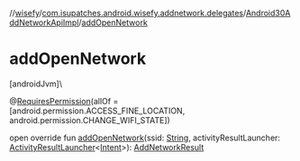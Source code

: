//[wisefy](../../../index.md)/[com.isupatches.android.wisefy.addnetwork.delegates](../index.md)/[Android30AddNetworkApiImpl](index.md)/[addOpenNetwork](add-open-network.md)

# addOpenNetwork

[androidJvm]\

@[RequiresPermission](https://developer.android.com/reference/kotlin/androidx/annotation/RequiresPermission.html)(allOf = [android.permission.ACCESS_FINE_LOCATION, android.permission.CHANGE_WIFI_STATE])

open override fun [addOpenNetwork](add-open-network.md)(ssid: [String](https://kotlinlang.org/api/latest/jvm/stdlib/kotlin/-string/index.html), activityResultLauncher: [ActivityResultLauncher](https://developer.android.com/reference/kotlin/androidx/activity/result/ActivityResultLauncher.html)<[Intent](https://developer.android.com/reference/kotlin/android/content/Intent.html)>): [AddNetworkResult](../../com.isupatches.android.wisefy.addnetwork.entities/-add-network-result/index.md)

